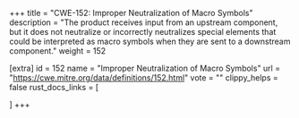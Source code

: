 +++
title = "CWE-152: Improper Neutralization of Macro Symbols"
description	= "The product receives input from an upstream component, but it does not neutralize or incorrectly neutralizes special elements that could be interpreted as macro symbols when they are sent to a downstream component."
weight = 152

[extra]
id = 152
name = "Improper Neutralization of Macro Symbols"
url = "https://cwe.mitre.org/data/definitions/152.html"
vote = ""
clippy_helps = false
rust_docs_links = [
	
]
+++

